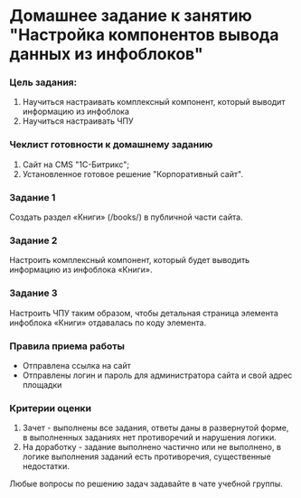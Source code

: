 # Домашнее задание к занятию "Настройка компонентов вывода данных из инфоблоков"

### Цель задания:

1. Научиться настраивать комплексный компонент, который выводит информацию из инфоблока
2. Научиться настраивать ЧПУ


### Чеклист готовности к домашнему заданию

1. Сайт на CMS "1С-Битрикс";
2. Установленное готовое решение "Корпоративный сайт".


### Задание 1

Создать раздел «Книги» (/books/) в публичной части сайта.

### Задание 2

Настроить комплексный компонент, который будет выводить информацию из инфоблока «Книги».

### Задание 3

Настроить ЧПУ таким образом, чтобы детальная страница элемента инфоблока «Книги» отдавалась по коду элемента.

### Правила приема работы

* Отправлена ссылка на сайт
* Отправлены логин и пароль для администратора сайта и свой адрес площадки

### Критерии оценки

1. Зачет - выполнены все задания, ответы даны в развернутой форме, в выполненных заданиях нет противоречий и нарушения логики. 
2. На доработку - задание выполнено частично или не выполнено, в логике выполнения заданий есть противоречия, существенные недостатки.

Любые вопросы по решению задач задавайте в чате учебной группы.
